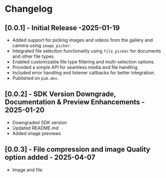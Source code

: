 # Changelog

## [0.0.1] - Initial Release -2025-01-19

- Added support for picking images and videos from the gallery and camera using `image_picker`.
- Integrated file selection functionality using `file_picker` for documents and other file types.
- Enabled customizable file type filtering and multi-selection options.
- Provided a simple API for seamless media and file handling.
- Included error handling and listener callbacks for better integration.
- Published on `pub.dev`.

## [0.0.2] - SDK Version Downgrade, Documentation & Preview Enhancements - 2025-01-20
- Downgraded SDK version
- Updated README.md
- Added image previews

## [0.0.3] - File compression and image Quality option added  - 2025-04-07
- Image and file